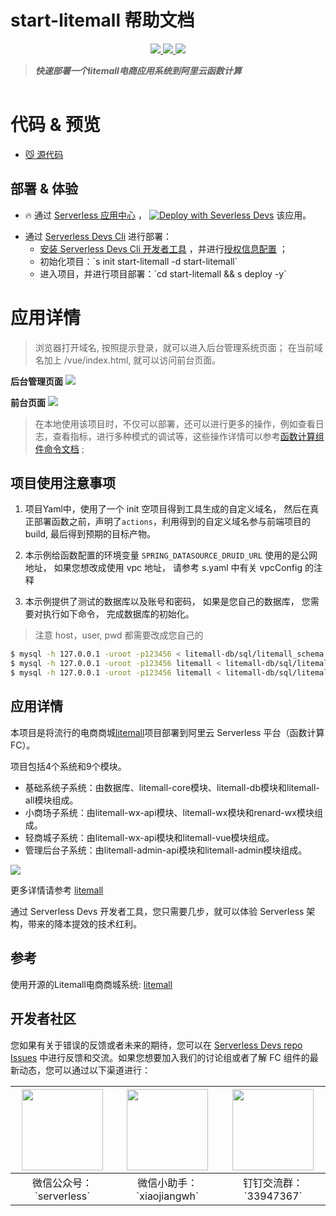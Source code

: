 # start-litemall 帮助文档

<p align="center" class="flex justify-center">
    <a href="https://www.serverless-devs.com" class="ml-1">
    <img src="http://editor.devsapp.cn/icon?package=start-litemall&type=packageType">
  </a>
  <a href="http://www.devsapp.cn/details.html?name=start-litemall" class="ml-1">
    <img src="http://editor.devsapp.cn/icon?package=start-litemall&type=packageVersion">
  </a>
  <a href="http://www.devsapp.cn/details.html?name=start-litemall" class="ml-1">
    <img src="http://editor.devsapp.cn/icon?package=start-litemall&type=packageDownload">
  </a>
</p>

<description>

> ***快速部署一个litemall电商应用系统到阿里云函数计算***

</description>

<table>



</table>

<codepre id="codepre">

# 代码 & 预览

- [😼 源代码](https://github.com/devsapp/start-litemall)

        

</codepre>

<deploy>

## 部署 & 体验

<appcenter>

- 🔥 通过 [Serverless 应用中心](https://fcnext.console.aliyun.com/applications/create?template=start-litemall) ，
[![Deploy with Severless Devs](https://img.alicdn.com/imgextra/i1/O1CN01w5RFbX1v45s8TIXPz_!!6000000006118-55-tps-95-28.svg)](https://fcnext.console.aliyun.com/applications/create?template=start-litemall)  该应用。 

</appcenter>

- 通过 [Serverless Devs Cli](https://www.serverless-devs.com/serverless-devs/install) 进行部署：
    - [安装 Serverless Devs Cli 开发者工具](https://www.serverless-devs.com/serverless-devs/install) ，并进行[授权信息配置](https://www.serverless-devs.com/fc/config) ；
    - 初始化项目：\`s init start-litemall -d start-litemall\`   
    - 进入项目，并进行项目部署：\`cd start-litemall && s deploy -y\`

</deploy>

<appdetail id="flushContent">

# 应用详情

> 浏览器打开域名, 按照提示登录，就可以进入后台管理系统页面； 在当前域名加上 /vue/index.html, 就可以访问前台页面。

**后台管理页面**
![](https://img.alicdn.com/imgextra/i1/O1CN0189KTwa1CjAggEK97M_!!6000000000116-2-tps-1738-1004.png)

**前台页面**
![](https://img.alicdn.com/imgextra/i3/O1CN01z5juwO1JdrP9paB2m_!!6000000001052-2-tps-1749-1010.png)

> 在本地使用该项目时，不仅可以部署，还可以进行更多的操作，例如查看日志，查看指标，进行多种模式的调试等，这些操作详情可以参考[函数计算组件命令文档](https://github.com/devsapp/fc#%E6%96%87%E6%A1%A3%E7%9B%B8%E5%85%B3) ;

## 项目使用注意事项

1. 项目Yaml中，使用了一个 init 空项目得到工具生成的自定义域名， 然后在真正部署函数之前，声明了`actions`，利用得到的自定义域名参与前端项目的 build, 最后得到预期的目标产物。

2. 本示例给函数配置的环境变量 `SPRING_DATASOURCE_DRUID_URL` 使用的是公网地址， 如果您想改成使用 vpc 地址， 请参考 s.yaml 中有关 vpcConfig 的注释

3. 本示例提供了测试的数据库以及账号和密码， 如果是您自己的数据库， 您需要对执行如下命令， 完成数据库的初始化。
> 注意 host，user, pwd 都需要改成您自己的
  
```bash
$ mysql -h 127.0.0.1 -uroot -p123456 < litemall-db/sql/litemall_schema.sql
$ mysql -h 127.0.0.1 -uroot -p123456 litemall < litemall-db/sql/litemall_table.sql
$ mysql -h 127.0.0.1 -uroot -p123456 litemall < litemall-db/sql/litemall_data.sql
```

## 应用详情

本项目是将流行的电商商城[litemall]([https://github.com/linlinjava/litemall])项目部署到阿里云 Serverless 平台（函数计算 FC）。

项目包括4个系统和9个模块。

- 基础系统子系统：由数据库、litemall-core模块、litemall-db模块和litemall-all模块组成。
- 小商场子系统：由litemall-wx-api模块、litemall-wx模块和renard-wx模块组成。
- 轻商城子系统：由litemall-wx-api模块和litemall-vue模块组成。
- 管理后台子系统：由litemall-admin-api模块和litemall-admin模块组成。

![](https://img.alicdn.com/imgextra/i3/O1CN01Ru8eSQ1Xq8dtUv0w2_!!6000000002974-2-tps-1849-842.png)

更多详情请参考 [litemall](https://github.com/linlinjava/litemall)

通过 Serverless Devs 开发者工具，您只需要几步，就可以体验 Serverless 架构，带来的降本提效的技术红利。


## 参考
使用开源的Litemall电商商城系统: [litemall](https://github.com/linlinjava/litemall)


</appdetail>

<devgroup>

## 开发者社区

您如果有关于错误的反馈或者未来的期待，您可以在 [Serverless Devs repo Issues](https://github.com/serverless-devs/serverless-devs/issues) 中进行反馈和交流。如果您想要加入我们的讨论组或者了解 FC 组件的最新动态，您可以通过以下渠道进行：

<p align="center">

| <img src="https://serverless-article-picture.oss-cn-hangzhou.aliyuncs.com/1635407298906_20211028074819117230.png" width="130px" > | <img src="https://serverless-article-picture.oss-cn-hangzhou.aliyuncs.com/1635407044136_20211028074404326599.png" width="130px" > | <img src="https://serverless-article-picture.oss-cn-hangzhou.aliyuncs.com/1635407252200_20211028074732517533.png" width="130px" > |
|--- | --- | --- |
| <center>微信公众号：\`serverless\`</center> | <center>微信小助手：\`xiaojiangwh\`</center> | <center>钉钉交流群：\`33947367\`</center> | 

</p>

</devgroup>